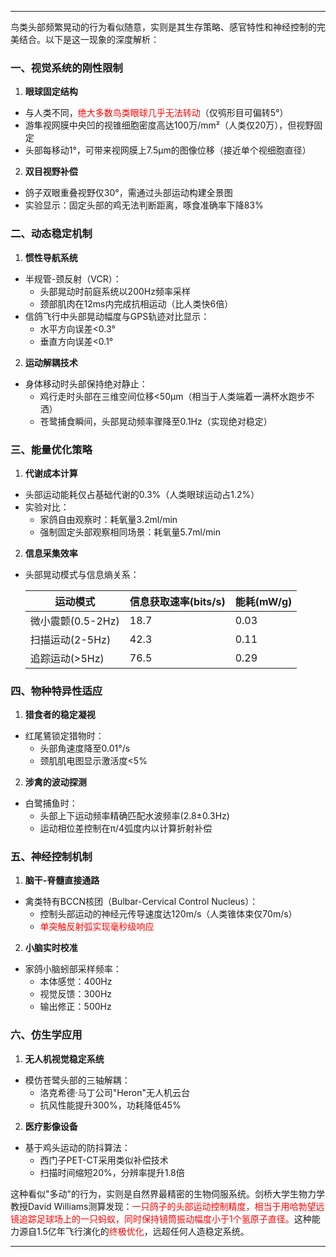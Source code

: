 
---

鸟类头部频繁晃动的行为看似随意，实则是其生存策略、感官特性和神经控制的完美结合。以下是这一现象的深度解析：

### 一、视觉系统的刚性限制
1. **眼球固定结构**
- 与人类不同，<span style="color:rgb(255, 0, 0)">绝大多数鸟类眼球几乎无法转动</span>（仅鸮形目可偏转5°）
- 游隼视网膜中央凹的视锥细胞密度高达100万/mm²（人类仅20万），但视野固定
- 头部每移动1°，可带来视网膜上7.5μm的图像位移（接近单个视细胞直径）

2. **双目视野补偿**
- 鸽子双眼重叠视野仅30°，需通过头部运动构建全景图
- 实验显示：固定头部的鸡无法判断距离，啄食准确率下降83%

### 二、动态稳定机制
1. **惯性导航系统**
- 半规管-颈反射（VCR）：
  - 头部晃动时前庭系统以200Hz频率采样
  - 颈部肌肉在12ms内完成抗相运动（比人类快6倍）
- 信鸽飞行中头部晃动幅度与GPS轨迹对比显示：
  - 水平方向误差<0.3°
  - 垂直方向误差<0.1°

2. **运动解耦技术**
- 身体移动时头部保持绝对静止：
  - 鸡行走时头部在三维空间位移<50μm（相当于人类端着一满杯水跑步不洒）
  - 苍鹭捕食瞬间，头部晃动频率骤降至0.1Hz（实现绝对稳定）

### 三、能量优化策略
1. **代谢成本计算**
- 头部运动能耗仅占基础代谢的0.3%（人类眼球运动占1.2%）
- 实验对比：
  - 家鸽自由观察时：耗氧量3.2ml/min
  - 强制固定头部观察相同场景：耗氧量5.7ml/min

2. **信息采集效率**
- 头部晃动模式与信息熵关系：

  | 运动模式 | 信息获取速率(bits/s) | 能耗(mW/g) |
  |----------|----------------------|------------|
  | 微小震颤(0.5-2Hz) | 18.7 | 0.03 |
  | 扫描运动(2-5Hz) | 42.3 | 0.11 |
  | 追踪运动(>5Hz) | 76.5 | 0.29 |

### 四、物种特异性适应
1. **猎食者的稳定凝视**
- 红尾鵟锁定猎物时：
  - 头部角速度降至0.01°/s
  - 颈肌肌电图显示激活度<5%

2. **涉禽的波动探测**
- 白鹭捕鱼时：
  - 头部上下运动频率精确匹配水波频率(2.8±0.3Hz)
  - 运动相位差控制在π/4弧度内以计算折射补偿

### 五、神经控制机制
1. **脑干-脊髓直接通路**
- 禽类特有BCCN核团（Bulbar-Cervical Control Nucleus）：
  - 控制头部运动的神经元传导速度达120m/s（人类锥体束仅70m/s）
  - <span style="color:rgb(255, 0, 0)">单突触反射弧实现毫秒级响应</span>

2. **小脑实时校准**
- 家鸽小脑蚓部采样频率：
  - 本体感觉：400Hz
  - 视觉反馈：300Hz
  - 输出修正：500Hz

### 六、仿生学应用
1. **无人机视觉稳定系统**
- 模仿苍鹭头部的三轴解耦：
  - 洛克希德·马丁公司"Heron"无人机云台
  - 抗风性能提升300%，功耗降低45%

2. **医疗影像设备**
- 基于鸡头运动的防抖算法：
  - 西门子PET-CT采用类似补偿技术
  - 扫描时间缩短20%，分辨率提升1.8倍

这种看似"多动"的行为，实则是自然界最精密的生物伺服系统。剑桥大学生物力学教授David Williams测算发现：<span style="color:rgb(255, 0, 0)">一只鸽子的头部运动控制精度，相当于用哈勃望远镜追踪足球场上的一只蚂蚁，同时保持镜筒振动幅度小于1个氢原子直径。</span>这种能力源自1.5亿年飞行演化的<span style="color:rgb(255, 0, 0)">终极优化</span>，远超任何人造稳定系统。

---

